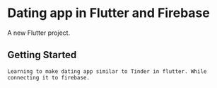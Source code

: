 # Dating app in Flutter and Firebase

A new Flutter project.

## Getting Started

    Learning to make dating app similar to Tinder in flutter. While connecting it to firebase.
